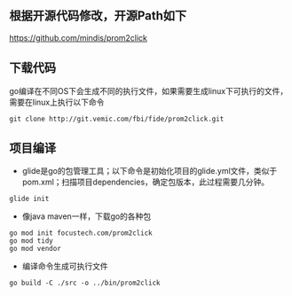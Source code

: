 ## 根据开源代码修改，开源Path如下
<https://github.com/mindis/prom2click>

## 下载代码

go编译在不同OS下会生成不同的执行文件，如果需要生成linux下可执行的文件，需要在linux上执行以下命令

```console
git clone http://git.vemic.com/fbi/fide/prom2click.git
```

## 项目编译

* glide是go的包管理工具；以下命令是初始化项目的glide.yml文件，类似于pom.xml；扫描项目dependencies，确定包版本，此过程需要几分钟。

```console
glide init
```

* 像java maven一样，下载go的各种包

```console
go mod init focustech.com/prom2click
go mod tidy
go mod vendor
```

* 编译命令生成可执行文件

```console
go build -C ./src -o ../bin/prom2click
```
